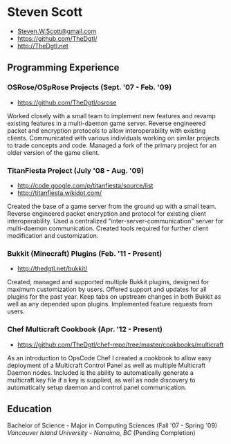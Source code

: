 # Steven Scott #
* Steven.W.Scott@gmail.com
* https://github.com/TheDgtl/
* http://TheDgtl.net

## Programming Experience ##
### OSRose/OSpRose Projects (Sept. '07 - Feb. '09)
* https://github.com/TheDgtl/osrose

Worked closely with a small team to implement new features and revamp existing features in a multi-daemon game server. Reverse engineered packet and encryption protocols to allow interoperability with existing clients. Communicated with various individuals working on similar projects to trade concepts and code. Managed a fork of the primary project for an older version of the game client.

### TitanFiesta Project (July '08 - Aug. '09)
* http://code.google.com/p/titanfiesta/source/list
* http://titanfiesta.wikidot.com/

Created the base of a game server from the ground up with a small team. Reverse engineered packet encryption and protocol for existing client interoperability. Used a centralized "inter-server-communication" server for multi-daemon communication. Created tools required for further client modification and customization.

### Bukkit (Minecraft) Plugins (Feb. '11 - Present)
* http://thedgtl.net/bukkit/

Created, managed and supported multiple Bukkit plugins, designed for maximum customization by users. Offered support and updates for all plugins for the past year. Keep tabs on upstream changes in both Bukkit as well as any depended upon plugins. Implemented feature requests from users.

### Chef Multicraft Cookbook (Apr. '12 - Present)
* https://github.com/TheDgtl/chef-repo/tree/master/cookbooks/multicraft

As an introduction to OpsCode Chef I created a cookbook to allow easy deployment of a Multicraft Control Panel as well as multiple Multicraft Daemon nodes. Included is the ability to automatically generate a multicraft.key file if a key is supplied, as well as node discovery to automatically setup daemon and control panel communication.

## Education
Bachelor of Science - Major in Computing Sciences (Fall '07 - Spring '09)<br>
*Vancouver Island University - Nanaimo, BC* (Pending Completion)